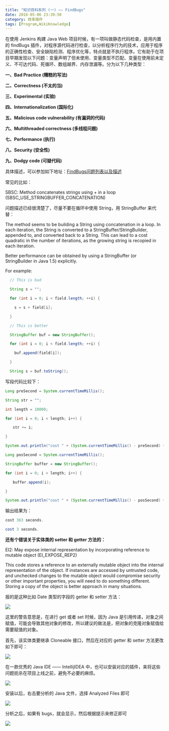 ```yaml
---
title: "知识百科系列 (一) —— FindBugs"
date: 2016-05-06 23:39:50
category: 效率插件
tags: [Program,WikiKnowledge]
---
```

在使用 Jenkins 构建 Java Web 项目时候，有一项叫做静态代码检查，是用内置的 findBugs 插件，对程序源代码进行检查，以分析程序行为的技术，应用于程序的正确性检查、安全缺陷检测、程序优化等，特点就是不执行程序。它有助于在项目早期发现以下问题：变量声明了但未使用、变量类型不匹配、变量在使用前未定义、不可达代码、死循环、数组越界、内存泄漏等。分为以下几种类型：

**一、Bad Practice (糟糕的写法)**

**二、Correctness (不太的当)**

**三、Experimental (实验)**

**四、Internationalization (国际化)**

**五、Malicious code vulnerability (有漏洞的代码)**

**六、Multithreaded correctness (多线程问题)**

**七、Performance (执行)**

**八、Security (安全性)**

**九、Dodgy code (可疑代码)**

具体描述，可以参加如下地址：[FindBugs问题列表以及描述](http://findbugs.sourceforge.net/bugDescriptions.html)

常见的比如：

SBSC: Method concatenates strings using + in a loop (SBSC_USE_STRINGBUFFER_CONCATENATION)

问题描述已经很清楚了，尽量不要在循环中使用 String，用 StringBuffer 来代替：

The method seems to be building a String using concatenation in a loop. In each iteration, the String is converted to a StringBuffer/StringBuilder, appended to, and converted back to a String. This can lead to a cost quadratic in the number of iterations, as the growing string is recopied in each iteration.

Better performance can be obtained by using a StringBuffer (or StringBuilder in Java 1.5) explicitly.

For example:

```java
  // This is bad

  String s = "";

  for (int i = 0; i < field.length; ++i) {

    s = s + field[i];

  }

  // This is better

  StringBuffer buf = new StringBuffer();

  for (int i = 0; i < field.length; ++i) {

  	buf.append(field[i]);

  }

  String s = buf.toString();

```

写段代码比较下：

```java
Long preSecond = System.currentTimeMillis();

String str = "";

int length = 10000;

for (int i = 0; i < length; i++) {

　　str += i;

}

System.out.println("cost " + (System.currentTimeMillis() - preSecond) + " seconds.");

Long posSecond = System.currentTimeMillis();

StringBuffer buffer = new StringBuffer();

for (int i = 0; i < length; i++) {

　　buffer.append(i);

}

System.out.println("cost " + (System.currentTimeMillis() - posSecond) + " seconds.");
```



输出结果为：

```java
cost 363 seconds.

cost 3 seconds.
```

**还有个错误关于实体类的 setter 和 getter 方法的：**

EI2: May expose internal representation by incorporating reference to mutable object (EI_EXPOSE_REP2)

This code stores a reference to an externally mutable object into the internal representation of the object.  If instances are accessed by untrusted code, and unchecked changes to the mutable object would compromise security or other important properties, you will need to do something different. Storing a copy of the object is better approach in many situations.

报的是这种比如 Date 类型的字段的 getter 和 setter 方法：

![](http://p8bc1hri5.bkt.clouddn.com/findBugs1.png)

这里的警告意思是，在进行 get 或者 set 时候，因为 Java 是引用传递，对象之间赋值，可能会导致其他对象的修改，所以建议的做法是，把对象的克隆对象赋值给需要赋值的对象。

首先，该实体类要继承 Cloneable 接口，然后在对应的 getter 和 setter 方法更改如下即可：

![](http://p8bc1hri5.bkt.clouddn.com/findBugs2.png)

在一款优秀的 Java IDE —— IntellijIDEA 中，也可以安装对应的插件，来将这些问题扼杀在项目上线之前，避免不必要的麻烦。

![](http://p8bc1hri5.bkt.clouddn.com/findBugs3.png)

安装以后，右击要分析的 Java 文件，选择 Analyzed Files 即可

![](http://p8bc1hri5.bkt.clouddn.com/findBugs4.png)

分析之后，如果有 bugs，就会显示，然后根据提示来修正即可

![](http://p8bc1hri5.bkt.clouddn.com/findBugs5.png)
